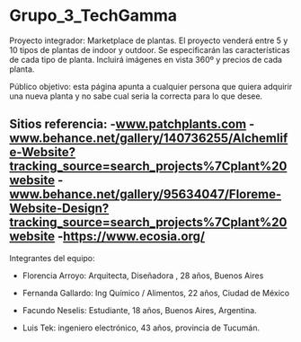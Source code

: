 # Grupo_3_TechGamma

Proyecto integrador: Marketplace de plantas.
El proyecto venderá entre 5 y 10 tipos de plantas de indoor y outdoor.
Se especificarán las características de cada tipo de planta.
Incluirá imágenes en vista 360º y precios de cada planta.

Público objetivo: esta página apunta a cualquier persona que quiera adquirir una nueva planta y no sabe cual seria la correcta para lo que desee. 

Sitios referencia: 
-www.patchplants.com
-www.behance.net/gallery/140736255/Alchemlife-Website?tracking_source=search_projects%7Cplant%20website
-www.behance.net/gallery/95634047/Floreme-Website-Design?tracking_source=search_projects%7Cplant%20website
-https://www.ecosia.org/
-

Integrantes del equipo:
- Florencia Arroyo: Arquitecta, Diseñadora , 28 años, Buenos Aires

- Fernanda Gallardo: Ing Químico / Alimentos, 22 años, Ciudad de México

- Facundo Neselis: Estudiante, 18 años, Buenos Aires, Argentina.

- Luis Tek: ingeniero electrónico, 43 años, provincia de Tucumán.